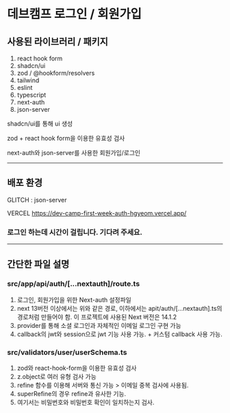 # 데브캠프 로그인 / 회원가입

## 사용된 라이브러리 / 패키지

1. react hook form
2. shadcn/ui
3. zod / @hookform/resolvers
4. tailwind
5. eslint
6. typescript
7. next-auth
8. json-server



shadcn/ui를 통해 ui 생성

zod + react hook form을 이용한 유효성 검사

next-auth와 json-server를 사용한 회원가입/로그인

-----

## 배포 환경


GLITCH : json-server

VERCEL <https://dev-camp-first-week-auth-hgyeom.vercel.app/>

### 로그인 하는데 시간이 걸립니다. 기다려 주세요.
----

## 간단한 파일 설명

### src/app/api/auth/[...nextauth]/route.ts

1. 로그인, 회원가입을 위한 Next-auth 설정파일
2. next 13버전 이상에서는 위와 같은 경로, 이하에서는 apit/auth/[...nextauth].ts의 경로처럼 만들어야 함. 이 프로젝트에 사용된 Next 버전은 14.1.2
3. provider를 통해 소셜 로그인과 자체적인 이메일 로그인 구현 가능
4. callback의 jwt와 session으로 jwt 기능 사용 가능. + 커스텀 callback 사용 가능.


### src/validators/user/userSchema.ts

1. zod와 react-hook-form을 이용한 유효성 검사
2. z.object로 여러 유형 검사 가능
3. refine 함수를 이용해 서버와 통신 가능 > 이메일 중복 검사에 사용됨.
4. superRefine의 경우 refine과 유사한 기능.
5. 여기서는 비밀번호와 비밀번호 확인이 일치하는지 검사.
